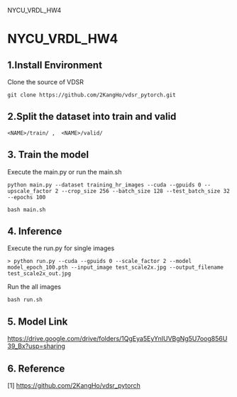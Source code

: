NYCU_VRDL_HW4
# NYCU_VRDL_HW4
## 1.Install Environment
Clone the source of VDSR
```
git clone https://github.com/2KangHo/vdsr_pytorch.git
```
## 2.Split the dataset into train and valid
    <NAME>/train/ ,  <NAME>/valid/
    
## 3. Train the model
Execute the main.py or run the main.sh
    
```
python main.py --dataset training_hr_images --cuda --gpuids 0 --upscale_factor 2 --crop_size 256 --batch_size 128 --test_batch_size 32 --epochs 100
```
    
```
bash main.sh
```

## 4. Inference
Execute the run.py for single images
```
> python run.py --cuda --gpuids 0 --scale_factor 2 --model model_epoch_100.pth --input_image test_scale2x.jpg --output_filename test_scale2x_out.jpg
```
Run the all images
```
bash run.sh
```

## 5. Model Link
https://drive.google.com/drive/folders/1QgEya5EyYnIUVBgNg5U7oog856U39_Bx?usp=sharing

## 6. Reference
[1] https://github.com/2KangHo/vdsr_pytorch

